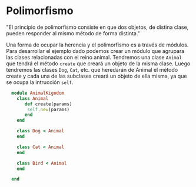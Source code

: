 # Polimorfismo

"El principio de polimorfismo consiste en que dos objetos, de distina clase, pueden responder al mismo método de forma distinta."

Una forma de ocupar la herencia y el polimorfismo es a través de módulos. Para desarrollar el ejemplo dado podemos crear un módulo que agrupara las clases relacionadas con el reino animal. Tendremos una clase `Animal` que tendrá el método `create` que creará un objeto de la misma clase. Luego tendremos las clases `Dog`, `Cat`, etc. que heredarán de Animal el método create y cada una de las subclases creará un objeto de ella misma, ya que se ocupa la intrucción `self`.

```ruby
  module AnimalKigndom
    class Animal
       def create(params)
        self.new(params)
       end
    end

    class Dog < Animal
    end

    class Cat < Animal
    end

    class Bird < Animal
    end

  end

```
